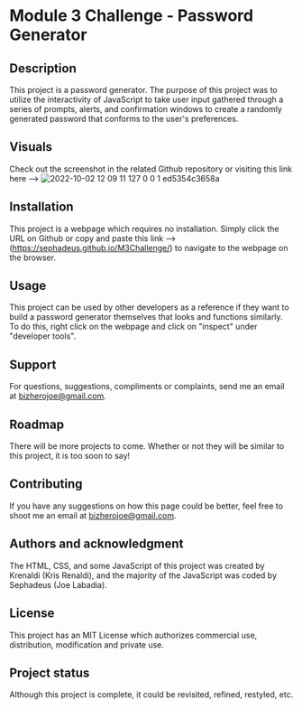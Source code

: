 # Module 3 Challenge - Password Generator

## Description
This project is a password generator. The purpose of this project was to utilize the interactivity of JavaScript to take user input gathered through a series of prompts, alerts, and confirmation windows to create a randomly generated password that conforms to the user's preferences.

## Visuals
Check out the screenshot in the related Github repository or visiting this link here --> ![2022-10-02 12 09 11 127 0 0 1 ed5354c3658a](https://user-images.githubusercontent.com/90430093/193464448-e5e3bc81-7642-4b42-86d3-0fac363a8014.jpg)


## Installation
This project is a webpage which requires no installation. Simply click the URL on Github or copy and paste this link --> (https://sephadeus.github.io/M3Challenge/) to navigate to the webpage on the browser.

## Usage
This project can be used by other developers as a reference if they want to build a password generator themselves that looks and functions similarly. To do this, right click on the webpage and click on "inspect" under "developer tools".

## Support
For questions, suggestions, compliments or complaints, send me an email at bizherojoe@gmail.com.

## Roadmap
There will be more projects to come. Whether or not they will be similar to this project, it is too soon to say!

## Contributing
If you have any suggestions on how this page could be better, feel free to shoot me an email at bizherojoe@gmail.com.

## Authors and acknowledgment
The HTML, CSS, and some JavaScript of this project was created by Krenaldi (Kris Renaldi), and the majority of the JavaScript was coded by Sephadeus (Joe Labadia).

## License
This project has an MIT License which authorizes commercial use, distribution, modification and private use.

## Project status
Although this project is complete, it could be revisited, refined, restyled, etc.

